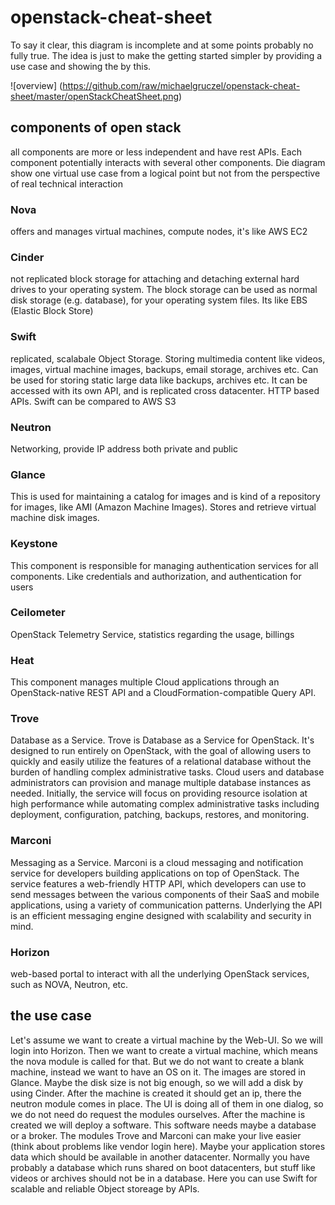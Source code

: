 # openstack-cheat-sheet

To say it clear, this diagram is incomplete and at some points probably no fully true.
The idea is just to make the getting started simpler by providing a use case and showing the by this.

![overview] (https://github.com/raw/michaelgruczel/openstack-cheat-sheet/master/openStackCheatSheet.png)

## components of open stack

all components are more or less independent and have rest APIs.
Each component potentially interacts with several other components.
Die diagram show one virtual use case from a logical point but not from 
the perspective of real technical interaction 

### Nova
offers and manages virtual machines, compute nodes, it's like AWS EC2

### Cinder
not replicated block storage for attaching and detaching external hard drives to your operating system.
The block storage can be used as normal disk storage (e.g. database), for your operating system files. 
Its like EBS (Elastic Block Store)

### Swift
replicated, scalabale Object Storage.
Storing multimedia content like videos, images, virtual machine images, backups, email storage, archives etc.
Can be used for storing static large data like backups, archives etc. It can be accessed with its own API, and is replicated cross datacenter. 
HTTP based APIs.
Swift can be compared to AWS S3

### Neutron
Networking, provide IP address both private and public

### Glance
This is used for maintaining a catalog for images and is kind of a repository for images,
like AMI (Amazon Machine Images). Stores and retrieve virtual machine disk images.

### Keystone
This component is responsible for managing authentication services for all components. 
Like credentials and authorization, and authentication for users

### Ceilometer
OpenStack Telemetry Service, statistics regarding the usage, billings

### Heat
This component manages multiple Cloud applications through an OpenStack-native REST API and a CloudFormation-compatible Query API.

### Trove
Database as a Service. Trove is Database as a Service for OpenStack. 
It's designed to run entirely on OpenStack, with the goal of allowing users to 
quickly and easily utilize the features of a relational database without the 
burden of handling complex administrative tasks. Cloud users and database 
administrators can provision and manage multiple database instances as needed. 
Initially, the service will focus on providing resource isolation at high performance 
while automating complex administrative tasks including deployment, configuration, 
patching, backups, restores, and monitoring.

### Marconi
Messaging as a Service. Marconi is a cloud messaging and notification service for 
developers building applications on top of OpenStack. The service features a 
web-friendly HTTP API, which developers can use to send messages between the 
various components of their SaaS and mobile applications, using a variety of 
communication patterns. Underlying the API is an efficient messaging engine designed 
with scalability and security in mind.

### Horizon
web-based portal to interact with all the underlying OpenStack services, 
such as NOVA, Neutron, etc.

## the use case

Let's assume we want to create a virtual machine by the Web-UI.
So we will login into Horizon. Then we want to create a virtual machine, which means 
the nova module is called for that. But we do not want to create a blank machine, 
instead we want to have an OS on it. The images are stored in Glance. 
Maybe the disk size is not big enough, so we will add a disk by using Cinder.
After the machine is created it should get an ip, there the neutron module comes in place.
The UI is doing all of them in one dialog, so we do not need do request 
the modules ourselves.
After the machine is created we will deploy a software. 
This software needs maybe a database or a broker. 
The modules Trove and Marconi can make your live easier 
(think about problems like vendor login here).
Maybe your application stores data which should be available in another datacenter.
Normally you have probably a database which runs shared on boot datacenters, 
but stuff like videos or archives should not be in a database. Here you can use Swift 
for scalable and reliable Object storeage by APIs.